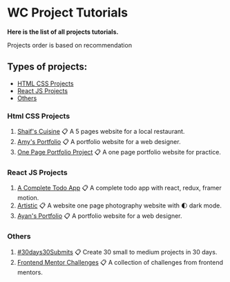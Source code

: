 # WC Project Tutorials
**Here is the list of all projects tutorials.**

Projects order is based on recommendation

## Types of projects:
* [HTML CSS Projects](#html-css-projects)
* [React JS Projects](#react-js-projects)
* [Others](#others)

### Html CSS Projects
1. [Shaif's Cuisine](https://github.com/ShaifArfan/shaif-s-cuisine)
📋 A 5 pages website for a local restaurant.
1. [Amy's Portfolio](https://github.com/ShaifArfan/AMYs-Portfolio)
📋 A portfolio website for a web designer.
1. [One Page Portfolio Project](https://github.com/WebCifar/one-page-website-html-css-project-for-practice)
📋 A one page portfolio website for practice.

### React JS Projects
1. [A Complete Todo App](https://github.com/ShaifArfan/react-todo-app)
📋 A complete todo app with react, redux, framer motion.
1. [Artistic](https://github.com/ShaifArfan/artistic)
📋 A website one page photography website with 🌓 dark mode.
1. [Ayan's Portfolio](https://github.com/ShaifArfan/AYANs-portfolio)
📋 A portfolio website for a web designer.

### Others
1. [#30days30Submits](https://github.com/ShaifArfan/30days30submits)
📋 Create 30 small to medium projects in 30 days.
1. [Frontend Mentor Challenges](https://github.com/WebCifar/frontend-mentor-challenge)
📋 A collection of challenges from frontend mentors.
